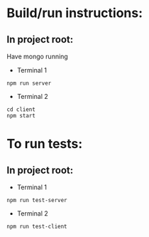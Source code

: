 # Build/run instructions:

## In project root:

Have mongo running
* Terminal 1
```
npm run server
```
* Terminal 2
```
cd client
npm start
```

# To run tests:

## In project root:
* Terminal 1
```
npm run test-server
```
* Terminal 2
```
npm run test-client
```
